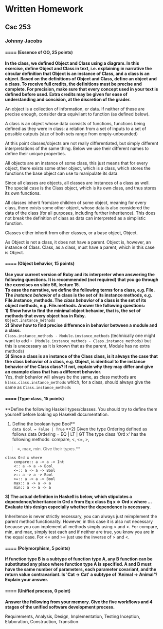 # Written Homework
## Csc 253
### Johnny Jacobs

#### ==== (Essence of OO, 25 points)

**In the class, we defined Object and Class using a diagram.  In this
exercise, define Object and Class in text, i.e.  explaining in
narrative the circular definition that Object is an instance of Class,
and a class is an object.  Based on the definitions of Object and
Class, define an object and a class.
To receive full credits, the definitions must be precise and complete.
For precision, make sure that every concept used in your text is
defined before used.  Extra credits may be given for ease of
understanding and concision, at the discretion of the grader.**


An object is a collection of information, or data. If neither of these are precise enough, consider data equivilant to function (as defined below).

A class is an object whose data consists of functions, functions being defined as they were in class: a relation from a set of inputs to a set of possible outputs (size of both sets range from empty-unbounded)

At this point classes/objects are not really differentiated, but simply different interpretations of the same thing. Below we use their different names to define their unique properties.

All objects are an instance of some class, this just means that for every object, there exists some other object, which is a class, which stores the functions the base object can use to manipulate its data.

Since all classes are objects, all classes are instances of a class as well.
The special case is the Class object, which is its own class, and thus stores its own functions.

All classes inherit from/are children of some object, meaning for every class, there exists some other object, whose data is also considered the data of the class (for all purposes, including further inheritence). This does not break the definition of class as data can interpreted as a simplistic function.

Classes either inherit from other classes, or a base object, Object.

As Object is not a class, it does not have a parent. Object is, however, an instance of Class. Class, as a class, must have a parent, which in this case is Object.


#### ==== (Object behavior, 15 points)
**Use your current version of Ruby and its interpreter when answering
the following questions.  It is recommended (not required) that you go
through the exercises on slide 56, lecture 15.  
To ease the narrative, we define the following terms for a class,
e.g. File.  The *instance behavior* of a class is the set of its
instance methods, e.g. File.instance_methods.  The *class behavior* of
a class is the set of its object methods, e.g. File.methods.  Answer
the following questions:**  
**1) Show how to find the minimal object behavior, that is, the set of
methods that every object has in Ruby.**  
`Object.instance_methods`  
**2) Show how to find precise difference in behavior between a module
and a class.**  
`Class.instance_methods - Module.instance_methods` (technically one might want to add `+ (Module.instance_methods - Class.instance_methods)` but this is unecessary as it is known that as the parent, Module has no extra methods)  
**3) Since a class is an instance of the Class class, is it always the case
that the class behavior of a class, e.g. Object, is identical to the
instance behavior of the Class class?  If not, explain why they may
differ and give an example class that has a different behavior.**  
Yes, their behavior will always be the same, as class methods are `klass.class.instance_methods` which, for a class, should always give the same as `Class.instance_methods`



#### ==== (Type class, 15 points)
**Define the following Haskell types/classes.  You should try to 
define them yourself before looking up Hasekell documentation.  
1) Define the boolean type Bool**  
`data Bool = False | True`
**2) Given the type Ordering defined as follows
data Ordering           =  EQ | LT | GT 
The type class 'Ord x' has the following methods: compare, <, <=, >,
>=, max, min.  Give their types.**

	class Ord x where 
		compare:: a -> a -> Int
		<:: a -> a -> Bool
		<=:: a -> a -> Bool
		>:: a -> a -> Bool
		>=:: a -> a -> Bool
		max:: a -> a -> a
		min:: a -> a -> a

**3) The actual definition in Haskell is below, which stipulates a
dependence/inheritance in Ord x  from Eq x
class Eq x => Ord x where ...
Evaluate this design especially whether the dependence is necessary.**

Inheritence is never strictly necessary, you can always just reimplement the parent method functionality.
However, in this case it is also not necessary because you can implement all methods simply using < and >. For compare, min, and max, simply test each and if neither are true, you know you are in the equal case. For <= and >= just use the inverse of > and <.

#### ==== (Polymorphism, 5 points)
**If function type B is a subtype of function type A, any B function can
be substituted any place where function type A is specified.  A and B
must have the same number of parameters, each parameter covariant, and
the return value contravariant.  Is 'Cat -> Cat' a subtype of 'Animal
-> Animal'?  Explain your answer.**  



#### ==== (Unified process, 0 point)
**Answer the following from your memory.  Give the five workflows
and 4 stages of the unified software development process.**





























Requirements, Analysis, Design, Implementation, Testing
Inception, Elaboration, Construction, Transition

